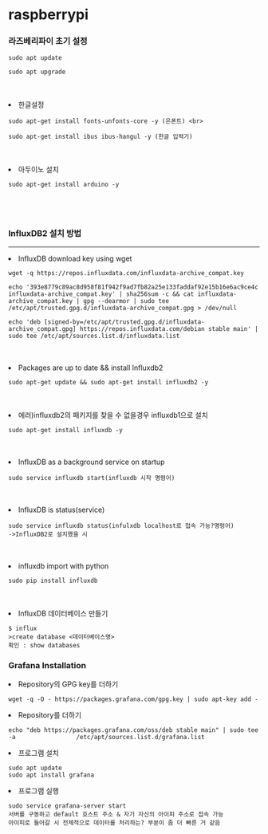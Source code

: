 # raspberrypi
<h3>라즈베리파이 초기 설정</h3>
    
    sudo apt update
  
    sudo apt upgrade
    
<br>
<br>
<li>
  한글설정
</li>

    sudo apt-get install fonts-unfonts-core -y (은폰트) <br>

    sudo apt-get install ibus ibus-hangul -y (한글 입력기)

<br>
<br>

<li>
  아두이노 설치
</li>

    sudo apt-get install arduino -y

<br>
<br>

## <h3>InfluxDB2 설치 방법</h3>
<hr>
<li>
  InfluxDB download key using wget
</li>

    wget -q https://repos.influxdata.com/influxdata-archive_compat.key
  
    echo '393e8779c89ac8d958f81f942f9ad7fb82a25e133faddaf92e15b16e6ac9ce4c influxdata-archive_compat.key' | sha256sum -c && cat influxdata-archive_compat.key | gpg --dearmor | sudo tee 
    /etc/apt/trusted.gpg.d/influxdata-archive_compat.gpg > /dev/null
  
    echo 'deb [signed-by=/etc/apt/trusted.gpg.d/influxdata-archive_compat.gpg] https://repos.influxdata.com/debian stable main' | sudo tee /etc/apt/sources.list.d/influxdata.list

<br>
<br>

<li>Packages are up to date && install Influxdb2</li>

    sudo apt-get update && sudo apt-get install influxdb2 -y

<br>
<br>

<li>에러)influxdb2의 패키지를 찾을 수 없을경우 influxdb1으로 설치</li>

    sudo apt-get install influxdb -y

<br>
<br>

<li>InfluxDB as a background service on startup</li>

    sudo service influxdb start(influxdb 시작 명령어)

<br>
<br>

<li>InfluxDB is status(service)</li>

    sudo service influxdb status(infulxdb localhost로 접속 가능?명렁어)
    ->InfluxDB2로 설치했을 시

<br>
<br>

<li>influxdb import with python</li>

    sudo pip install influxdb

<br>
<br>
<li>InfluxDB 데이터베이스 만들기</li>

    $ influx
    >create database <데이터베이스명>
    확인 : show databases


<h3>Grafana Installation</h3>

<li>Repository의 GPG key를 더하기</li>

    wget -q -O - https://packages.grafana.com/gpg.key | sudo apt-key add -

<li>Repository를 더하기</li>

    echo "deb https://packages.grafana.com/oss/deb stable main" | sudo tee -a                 /etc/apt/sources.list.d/grafana.list

<li>프로그램 설치</li>

    sudo apt update
    sudo apt install grafana

<li>프로그램 실행</li>

    sudo service grafana-server start
    서버를 구동하고 default 호스트 주소 & 자기 자신의 아이피 주소로 접속 가능
    아이피로 들어갈 시 전체적으로 데이터를 처리하는? 부분이 좀 더 빠른 거 같음


